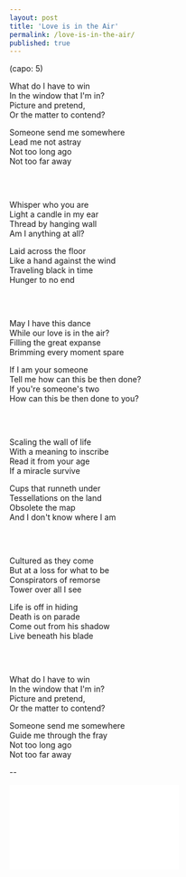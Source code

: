 ```yaml
---
layout: post
title: 'Love is in the Air'
permalink: /love-is-in-the-air/
published: true
---
```


(capo: 5)  
  
What do I have to win  
In the window that I'm in?  
Picture and pretend,  
Or the matter to contend?  
  
Someone send me somewhere  
Lead me not astray  
Not too long ago   
Not too far away  

<div style="height: 2rem;"></div>

Whisper who you are  
Light a candle in my ear  
Thread by hanging wall  
Am I anything at all?  
  
Laid across the floor  
Like a hand against the wind  
Traveling black in time  
Hunger to no end  

<div style="height: 2rem;"></div>

May I have this dance  
While our love is in the air?  
Filling the great expanse  
Brimming every moment spare  
  
If I am your someone  
Tell me how can this be then done?  
If you're someone's two  
How can this be then done to you?  

<div style="height: 2rem;"></div>

Scaling the wall of life  
With a meaning to inscribe  
Read it from your age  
If a miracle survive  
  
Cups that runneth under  
Tessellations on the land  
Obsolete the map  
And I don't know where I am  

<div style="height: 2rem;"></div>

Cultured as they come  
But at a loss for what to be  
Conspirators of remorse  
Tower over all I see  
  
Life is off in hiding  
Death is on parade  
Come out from his shadow  
Live beneath his blade  

<div style="height: 2rem;"></div>

What do I have to win  
In the window that I'm in?  
Picture and pretend,  
Or the matter to contend?  
  
Someone send me somewhere  
Guide me through the fray  
Not too long ago  
Not too far away  

--

<iframe src="../assets/videos/2022-01-05-untitled-1.mp4" frameborder="0" allowfullscreen sandbox></iframe>
